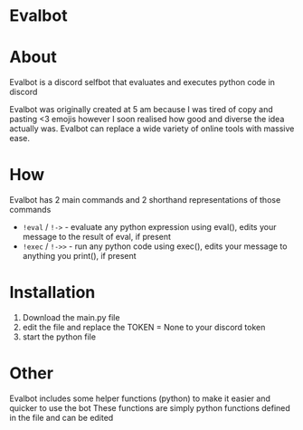 # Evalbot

# About
Evalbot is a discord selfbot that evaluates and executes python code in discord

Evalbot was originally created at 5 am because I was tired of copy and pasting <3 emojis however I soon realised how good and diverse the idea actually was. 
Evalbot can replace a wide variety of online tools with massive ease.

# How
Evalbot has 2 main commands and 2 shorthand representations of those commands
 
 - `!eval` / `!->` - evaluate any python expression using eval(), edits your message to the result of eval, if present
 - `!exec` / `!->>` - run any python code using exec(), edits your message to anything you print(), if present


# Installation

1) Download the main.py file 
2) edit the file and replace the TOKEN = None to your discord token
3) start the python file

# Other
Evalbot includes some helper functions (python) to make it easier and quicker to use the bot
These functions are simply python functions defined in the file and can be edited
